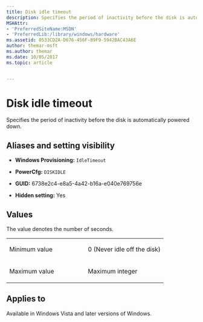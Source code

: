 ```yaml
---
title: Disk idle timeout
description: Specifies the period of inactivity before the disk is automatically powered down.
MSHAttr:
- 'PreferredSiteName:MSDN'
- 'PreferredLib:/library/windows/hardware'
ms.assetid: 0533CD2A-D676-456F-89F9-5942BAC43A6E
author: themar-msft
ms.author: themar
ms.date: 10/05/2017
ms.topic: article


---
```


# Disk idle timeout


Specifies the period of inactivity before the disk is automatically powered down.

## <span id="Aliases_and_setting_visibility"></span><span id="aliases_and_setting_visibility"></span><span id="ALIASES_AND_SETTING_VISIBILITY"></span>Aliases and setting visibility


-   **Windows Provisioning:** `IdleTimeout             `

-   **PowerCfg:** `DISKIDLE               `

-   **GUID:** 6738e2c4-e8a5-4a42-b16a-e040e769756e

-   **Hidden setting:** Yes

## <span id="Values"></span><span id="values"></span><span id="VALUES"></span>Values


The value denotes the number of seconds.

<table>
<colgroup>
<col width="50%" />
<col width="50%" />
</colgroup>
<tbody>
<tr class="odd">
<td><p>Minimum value</p></td>
<td><p>0 (Never idle off the disk)</p></td>
</tr>
<tr class="even">
<td><p>Maximum value</p></td>
<td><p>Maximum integer</p></td>
</tr>
</tbody>
</table>

 

## <span id="Applies_to"></span><span id="applies_to"></span><span id="APPLIES_TO"></span>Applies to

Available in Windows Vista and later versions of Windows.
